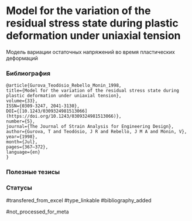 # Model for the variation of the residual stress state during plastic deformation under uniaxial tension

Модель вариации остаточных напряжений во время пластических деформаций

### Библиография
```
@article{Gurova_Teodósio_Rebello_Monin_1998,
title={Model for the variation of the residual stress state during plastic deformation under uniaxial tension},
volume={33},
ISSN={0309-3247, 2041-3130},
DOI={[10.1243/0309324981513066](https://doi.org/10.1243/0309324981513066)},
number={5},
journal={The Journal of Strain Analysis for Engineering Design},
author={Gurova, T and Teodósio, J R and Rebello, J M A and Monin, V},
year={1998},
month={Jul},
pages={367–372},
language={en}
}
```

### Полезные тезисы

### Статусы
#transfered_from_excel
#type_linkable 
#bibliography_added 

#not_processed_for_meta

